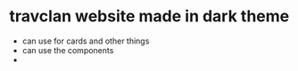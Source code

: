 # travclan website made in dark theme
- can use for cards and other things
- can use the components 
- 
